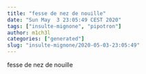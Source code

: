 ```yaml
---
title: "fesse de nez de nouille"
date: "Sun May  3 23:05:49 CEST 2020"
tags: ["insulte-mignone", "pipotron"]
author: m1ch3l
categories: ["generated"]
slug: "insulte-mignone/2020-05-03-23:05:49"
---
```


fesse de nez de nouille
